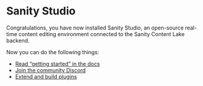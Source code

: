 # Sanity Studio

Congratulations, you have now installed Sanity Studio, an open-source real-time content editing environment connected to the Sanity Content Lake backend.

Now you can do the following things:

- [Read “getting started” in the docs](https://www.sanity.io/docs/introduction/getting-started?utm_source=readme)
- [Join the community Discord](https://snty.link/community/?utm_source=readme)
- [Extend and build plugins](https://www.sanity.io/docs/content-studio/extending?utm_source=readme)
